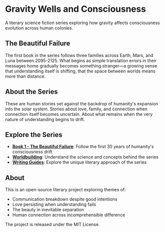 # Gravity Wells and Consciousness

A literary science fiction series exploring how gravity affects consciousness evolution across human colonies.

## The Beautiful Failure

The first book in the series follows three families across Earth, Mars, and Luna between 2095-2125. What begins as simple translation errors in their messages home gradually becomes something stranger—a growing sense that understanding itself is shifting, that the space between worlds means more than distance.

## About the Series

These are human stories set against the backdrop of humanity's expansion into the solar system. Stories about love, family, and connection when connection itself becomes uncertain. About what remains when the very nature of understanding begins to drift.

## Explore the Series

- **[Book 1 - The Beautiful Failure](book-1-the-beautiful-failure/README.md)**: Follow the first 30 years of humanity's consciousness drift
- **[Worldbuilding](worldbuilding/gravity-consciousness-revised-worldbuilding.md)**: Understand the science and concepts behind the series
- **[Writing Guides](style-guides/our-unique-style.md)**: Explore the unique literary approach of the series

## About

This is an open-source literary project exploring themes of:
- Communication breakdown despite good intentions
- Love persisting when understanding fails
- The beauty in inevitable separation
- Human connection across incomprehensible difference

The project is released under the MIT License.